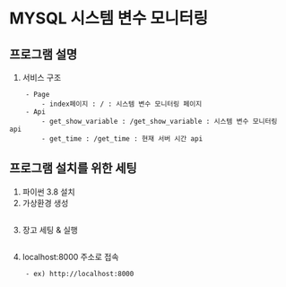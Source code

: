 MYSQL 시스템 변수 모니터링
===================================

프로그램 설명
---------------------------
1. 서비스 구조
~~~
    - Page
        - index페이지 : / : 시스템 변수 모니터링 페이지
    - Api
        - get_show_variable : /get_show_variable : 시스템 변수 모니터링 api
        - get_time : /get_time : 현재 서버 시간 api
~~~
프로그램 설치를 위한 세팅
---------------------------
1. 파이썬 3.8 설치
2. 가상환경 생성
~~~
~~~
3. 장고 세팅 & 실행
~~~
~~~
4. localhost:8000 주소로 접속
~~~
	- ex) http://localhost:8000
~~~